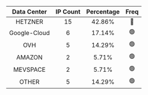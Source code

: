 | Data Center | IP Count | Percentage | Freq |
|:------------:|:--------:|:-----------:|:-----:|
| HETZNER | 15 | 42.86% | 🔴 |
| Google-Cloud | 6 | 17.14% | 🟢 |
| OVH | 5 | 14.29% | 🟢 |
| AMAZON | 2 | 5.71% | 🟢 |
| MEVSPACE | 2 | 5.71% | 🟢 |
| OTHER | 5 | 14.29% | 🟢 |